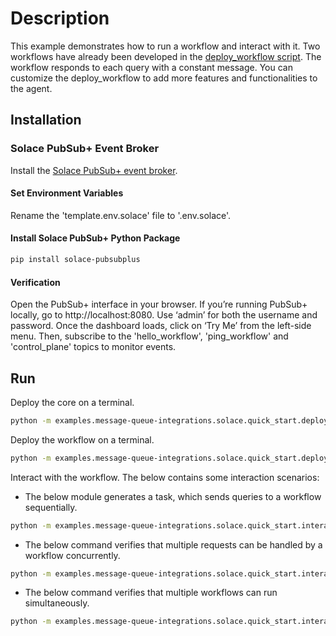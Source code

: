 # Description
This example demonstrates how to run a workflow and interact with it. Two workflows have already been developed in the [deploy_workflow script](./deploy_core.py). The workflow responds to each query with a constant message. You can customize the deploy_workflow to add more features and functionalities to the agent.

## Installation
### Solace PubSub+ Event Broker
Install the [Solace PubSub+ event broker](https://docs.solace.com/Get-Started/Getting-Started-Try-Broker.htm).

#### Set Environment Variables
Rename the 'template.env.solace' file to '.env.solace'.

#### Install Solace PubSub+ Python Package
```bash
pip install solace-pubsubplus
```

#### Verification
Open the PubSub+ interface in your browser. If you’re running PubSub+ locally, go to http://localhost:8080. Use ‘admin’ for both the username and password. Once the dashboard loads, click on ‘Try Me’ from the left-side menu. Then, subscribe to the 'hello_workflow', 'ping_workflow' and 'control_plane' topics to monitor events.

## Run
Deploy the core on a terminal.

``` bash
python -m examples.message-queue-integrations.solace.quick_start.deploy_core
```

Deploy the workflow on a terminal.

``` bash
python -m examples.message-queue-integrations.solace.quick_start.deploy_workflow
```

Interact with the workflow. The below contains some interaction scenarios:

- The below module generates a task, which sends queries to a workflow sequentially.

``` bash
python -m examples.message-queue-integrations.solace.quick_start.interaction_simple
```

- The below command verifies that multiple requests can be handled by a workflow concurrently.

``` bash
python -m examples.message-queue-integrations.solace.quick_start.interaction_concurrent
```

- The below command verifies that multiple workflows can run simultaneously.

``` bash
python -m examples.message-queue-integrations.solace.quick_start.interaction_multi_flows
```

